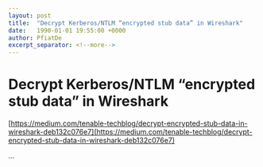 ```yaml
---
layout: post
title:  "Decrypt Kerberos/NTLM “encrypted stub data” in Wireshark"
date:   1990-01-01 19:55:00 +0000
author: PfiatDe
excerpt_separator: <!--more-->
---
```


# Decrypt Kerberos/NTLM “encrypted stub data” in Wireshark
[https://medium.com/tenable-techblog/decrypt-encrypted-stub-data-in-wireshark-deb132c076e7](https://medium.com/tenable-techblog/decrypt-encrypted-stub-data-in-wireshark-deb132c076e7)

...
<!--more-->
